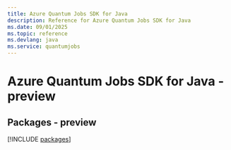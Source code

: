 ```yaml
---
title: Azure Quantum Jobs SDK for Java
description: Reference for Azure Quantum Jobs SDK for Java
ms.date: 09/01/2025
ms.topic: reference
ms.devlang: java
ms.service: quantumjobs
---
```

# Azure Quantum Jobs SDK for Java - preview
## Packages - preview
[!INCLUDE [packages](quantum-jobs-index.md)]